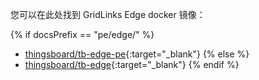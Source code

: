 您可以在此处找到 GridLinks Edge docker 镜像：

{% if docsPrefix == "pe/edge/" %}
* [thingsboard/tb-edge-pe](https://hub.docker.com/r/thingsboard/tb-edge-pe){:target="_blank"}
{% else %}
* [thingsboard/tb-edge](https://hub.docker.com/r/thingsboard/tb-edge){:target="_blank"}
{% endif %}